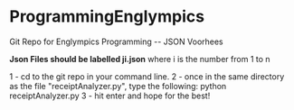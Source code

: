 # ProgrammingEnglympics
Git Repo for Englympics Programming -- JSON Voorhees

**Json Files should be labelled ji.json**
where i is the number from 1 to n

1 - cd to the git repo in your command line.
2 - once in the same directory as the file "receiptAnalyzer.py", type the following:
	python receiptAnalyzer.py <file path to json files>
3 - hit enter and hope for the best!


